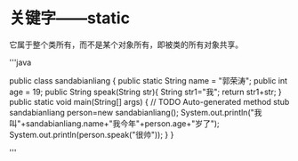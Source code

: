# 关键字——static

它属于整个类所有，而不是某个对象所有，即被类的所有对象共享。

'''java

public class sandabianliang {
	public static String name = "郭荣涛";
    public int age = 19;
    public String speak(String str){
    	String str1="我";
    			return str1+str;
    }
	public static void main(String[] args) {
		// TODO Auto-generated method stub
		sandabianliang person=new sandabianliang();
		System.out.println("我叫"+sandabianliang.name+"我今年"+person.age+"岁了");
		System.out.println(person.speak("很帅"));
	}
}

'''
